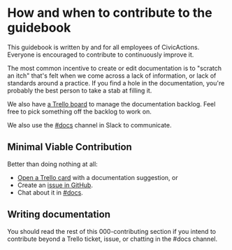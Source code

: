 # How and when to contribute to the guidebook

This guidebook is written by and for all employees of CivicActions. Everyone is encouraged to contribute to continuously improve it.

The most common incentive to create or edit documentation is to "scratch an itch" that's felt when we come across a lack of information, or lack of standards around a practice. If you find a hole in the documentation, you're probably the best person to take a stab at filling it.

We also have [a Trello board](https://trello.com/b/ZKx6l4bC/civicactions-documentation-project) to manage the documentation backlog. Feel free to pick something off the backlog to work on.

We also use the [#docs](https://civicactions.slack.com/messages/docs/) channel in Slack to communicate.

## Minimal Viable Contribution

Better than doing nothing at all:

- [Open a Trello card](https://trello.com/b/ZKx6l4bC/civicactions-documentation-project) with a documentation suggestion, or
- Create an [issue in GitHub](https://github.com/CivicActions/guidebook/issues/new).
- Chat about it in [#docs](https://civicactions.slack.com/messages/docs/).

## Writing documentation

You should read the rest of this 000-contributing section if you intend to contribute beyond a Trello ticket, issue, or chatting in the #docs channel.
